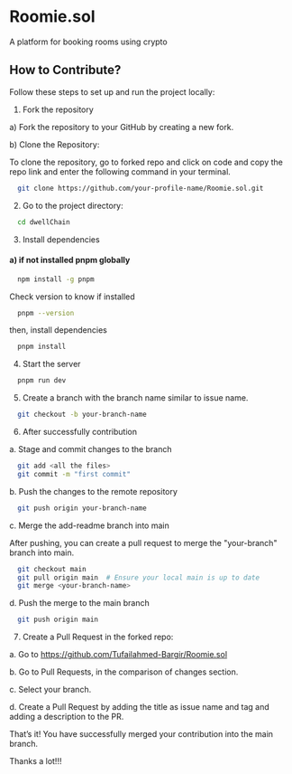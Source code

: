 
# Roomie.sol

A platform for booking rooms using crypto


## How to Contribute?

Follow these steps to set up and run the project locally:

1. Fork the repository

a) Fork the repository to your GitHub by creating a new fork.

b) Clone the Repository:

To clone the repository, go to forked repo and click on code and copy the repo link and enter the following command in your terminal.

```bash
  git clone https://github.com/your-profile-name/Roomie.sol.git
```

2. Go to the project directory:

```bash
  cd dwellChain
```

3. Install dependencies

#### a) if not installed pnpm globally
```bash
  npm install -g pnpm
```

Check version to know if installed
```bash
  pnpm --version
```

then, install dependencies
```bash
  pnpm install
```

4. Start the server

```bash
  pnpm run dev
```

5. Create a branch with the branch name similar to issue name.

```bash
  git checkout -b your-branch-name
```

6. After successfully contribution

a. Stage and commit changes to the branch
```bash
  git add <all the files>
  git commit -m "first commit"
```

b. Push the changes to the remote repository
```bash
  git push origin your-branch-name
```

c. Merge the add-readme branch into main

After pushing, you can create a pull request to merge the "your-branch" branch into main.
```bash
  git checkout main
  git pull origin main  # Ensure your local main is up to date
  git merge <your-branch-name>
```
d. Push the merge to the main branch
```bash
  git push origin main
```
7. Create a Pull Request in the forked repo:

a. Go to https://github.com/Tufailahmed-Bargir/Roomie.sol

b. Go to Pull Requests, in the comparison of changes section.

c. Select your branch.

d. Create a Pull Request by adding the title as issue name and tag and adding a description to the PR.

That’s it! You have successfully merged your contribution into the main branch. 

Thanks a lot!!!

